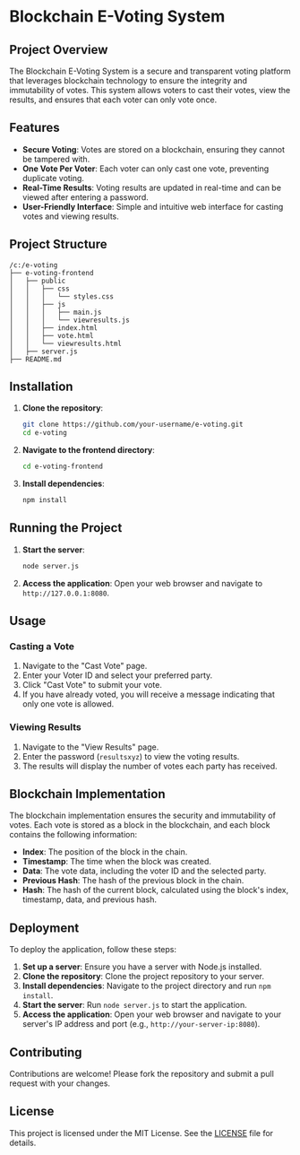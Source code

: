 
# Blockchain E-Voting System

## Project Overview

The Blockchain E-Voting System is a secure and transparent voting platform that leverages blockchain technology to ensure the integrity and immutability of votes. This system allows voters to cast their votes, view the results, and ensures that each voter can only vote once.

## Features

- **Secure Voting**: Votes are stored on a blockchain, ensuring they cannot be tampered with.
- **One Vote Per Voter**: Each voter can only cast one vote, preventing duplicate voting.
- **Real-Time Results**: Voting results are updated in real-time and can be viewed after entering a password.
- **User-Friendly Interface**: Simple and intuitive web interface for casting votes and viewing results.

## Project Structure

```
/c:/e-voting
├── e-voting-frontend
│   ├── public
│   │   ├── css
│   │   │   └── styles.css
│   │   ├── js
│   │   │   ├── main.js
│   │   │   └── viewresults.js
│   │   ├── index.html
│   │   ├── vote.html
│   │   └── viewresults.html
│   ├── server.js
├── README.md
```

## Installation

1. **Clone the repository**:

   ```sh
   git clone https://github.com/your-username/e-voting.git
   cd e-voting
   ```

2. **Navigate to the frontend directory**:

   ```sh
   cd e-voting-frontend
   ```

3. **Install dependencies**:
   ```sh
   npm install
   ```

## Running the Project

1. **Start the server**:

   ```sh
   node server.js
   ```

2. **Access the application**:
   Open your web browser and navigate to `http://127.0.0.1:8080`.

## Usage

### Casting a Vote

1. Navigate to the "Cast Vote" page.
2. Enter your Voter ID and select your preferred party.
3. Click "Cast Vote" to submit your vote.
4. If you have already voted, you will receive a message indicating that only one vote is allowed.

### Viewing Results

1. Navigate to the "View Results" page.
2. Enter the password (`resultsxyz`) to view the voting results.
3. The results will display the number of votes each party has received.

## Blockchain Implementation

The blockchain implementation ensures the security and immutability of votes. Each vote is stored as a block in the blockchain, and each block contains the following information:

- **Index**: The position of the block in the chain.
- **Timestamp**: The time when the block was created.
- **Data**: The vote data, including the voter ID and the selected party.
- **Previous Hash**: The hash of the previous block in the chain.
- **Hash**: The hash of the current block, calculated using the block's index, timestamp, data, and previous hash.

## Deployment

To deploy the application, follow these steps:

1. **Set up a server**: Ensure you have a server with Node.js installed.
2. **Clone the repository**: Clone the project repository to your server.
3. **Install dependencies**: Navigate to the project directory and run `npm install`.
4. **Start the server**: Run `node server.js` to start the application.
5. **Access the application**: Open your web browser and navigate to your server's IP address and port (e.g., `http://your-server-ip:8080`).

## Contributing

Contributions are welcome! Please fork the repository and submit a pull request with your changes.

## License

This project is licensed under the MIT License. See the [LICENSE](LICENSE) file for details.

